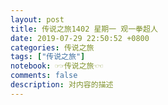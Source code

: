 ```yaml
---
layout: post
title: 传说之旅1402 星期一 观一拳超人 
date: 2019-07-29 22:50:52 +0800 
categories: 传说之旅 
tags: ["传说之旅"]
notebook: ☞☞传说之旅☜☜
comments: false
description: 对内容的描述
---
```

